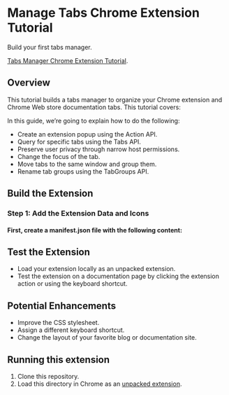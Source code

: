 # Manage Tabs Chrome Extension Tutorial
Build your first tabs manager.  

[Tabs Manager Chrome Extension Tutorial](https://developer.chrome.com/docs/extensions/get-started/tutorial/popup-tabs-manager).



## Overview
This tutorial builds a tabs manager to organize your Chrome extension and Chrome Web store documentation tabs. This tutorial covers:

In this guide, we’re going to explain how to do the following:

- Create an extension popup using the Action API.
- Query for specific tabs using the Tabs API.
- Preserve user privacy through narrow host permissions.
- Change the focus of the tab.
- Move tabs to the same window and group them.
- Rename tab groups using the TabGroups API.

## Build the Extension
### Step 1: Add the Extension Data and Icons
#### First, create a manifest.json file with the following content:


## Test the Extension

- Load your extension locally as an unpacked extension.
- Test the extension on a documentation page by clicking the extension action or using the keyboard shortcut.

## Potential Enhancements
- Improve the CSS stylesheet.
- Assign a different keyboard shortcut.
- Change the layout of your favorite blog or documentation site.

## Running this extension

1. Clone this repository.
2. Load this directory in Chrome as an [unpacked extension](https://developer.chrome.com/docs/extensions/mv3/getstarted/development-basics/#load-unpacked).
